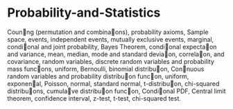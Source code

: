 # Probability-and-Statistics

Coun􀆟ng (permutation and combina􀆟ons), probability axioms, Sample space, events, independent events, mutually exclusive events, marginal, condi􀆟onal and joint
probability, Bayes Theorem, condi􀆟onal expecta􀆟on and variance, mean, median, mode and standard devia􀆟on, correla􀆟on, and covariance, random variables, discrete random variables and probability mass func􀆟ons, uniform, Bernoulli, binomial distribu􀆟on, Con􀆟nuous random variables and probability distribu􀆟on func􀆟on, uniform, exponen􀆟al, Poisson, normal, standard normal,
t-distribu􀆟on, chi-squared distribu􀆟ons, cumula􀆟ve distribu􀆟on func􀆟on, Condi􀆟onal PDF, Central limit theorem, confidence interval, z-test, t-test, chi-squared test.
